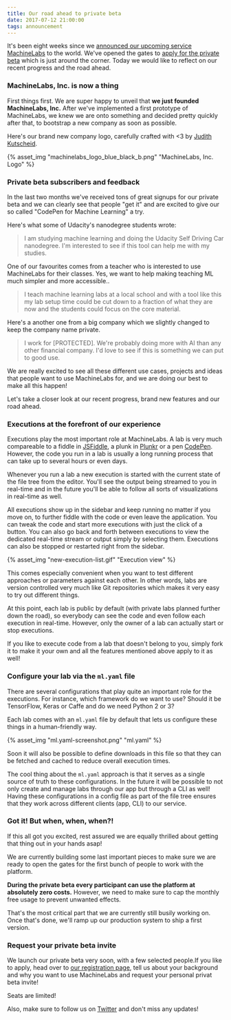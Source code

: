 ```yaml
---
title: Our road ahead to private beta
date: 2017-07-12 21:00:00
tags: announcement
---
```



It's been eight weeks since we [announced our upcoming service MachineLabs](/2017/05/11/introducing-machinelabs) to the world. We've opened the gates to [apply for the private beta](https://get.machinelabs.ai ) which is just around the corner. Today we would like to reflect on our recent progress and the road ahead.

<!-- more -->

### MachineLabs, Inc. is now a thing

First things first. We are super happy to unveil that **we just founded MachineLabs, Inc.** After we've implemented a first prototype of MachineLabs, we knew we are onto something and decided pretty quickly after that, to bootstrap a new company as soon as possible. 

Here's our brand new company logo, carefully crafted with <3 by [Judith Kutscheid](http://www.judithkutscheid.de).

{% asset_img "machinelabs_logo_blue_black_b.png" "MachineLabs, Inc. Logo" %}

### Private beta subscribers and feedback

In the last two months we've received tons of great signups for our private beta and we can clearly see that people "get it" and are excited to give our so called "CodePen for Machine Learning" a try.

Here's what some of Udacity's nanodegree students wrote:

>I am studying machine learning and doing the Udacity Self Driving Car nanodegree. I'm interested to see if this tool can help me with my studies.

One of our favourites comes from a teacher who is interested to use MachineLabs for their classes. Yes, we want to help making teaching ML much simpler and more accessible..

>I teach machine learning labs at a local school and with a tool like this my lab setup time could be cut down to a fraction of what they are now and the students could focus on the core material.

Here's a another one from a big company which we slightly changed to keep the company name private.

>	I work for [PROTECTED]. We're probably doing more with AI than any other financial company. I'd love to see if this is something we can put to good use.

We are really excited to see all these different use cases, projects and ideas that people want to use MachineLabs for, and we are doing our best to make all this happen!

Let's take a closer look at our recent progress, brand new features and our road ahead.

### Executions at the forefront of our experience

Executions play the most important role at MachineLabs. A lab is very much compareable to a fiddle in [JSFiddle](https://jsfiddle.net/), a plunk in [Plunkr](http://plnkr.co/edit/) or a pen [CodePen](https://codepen.io/pen). However, the code you run in a lab is usually a long running process that can take up to several hours or even days.

Whenever you run a lab a new execution is started with the current state of the file tree from the editor. You'll see the output being streamed to you in real-time and in the future you'll be able to follow all sorts of visualizations in real-time as well.

All executions show up in the sidebar and keep running no matter if you move on, to further fiddle with the code or even leave the application. You can tweak the code and start more executions with just the click of a button. You can also go back and forth between executions to view the dedicated real-time stream or output simply by selecting them. Executions can also be stopped or restarted right from the sidebar.

{% asset_img "new-execution-list.gif" "Execution view" %}
<br>

This comes especially convenient when you want to test different approaches or parameters against each other. In other words, labs are version controlled very much like Git repositories which makes it very easy to try out different things. 

At this point, each lab is public by default (with private labs planned further down the road), so everybody can see the code and even follow each execution in real-time. However, only the owner of a lab can actually start or stop executions.

If you like to execute code from a lab that doesn't belong to you, simply fork it to make it your own and all the features mentioned above apply to it as well!

### Configure your lab via the `ml.yaml` file

There are several configurations that play quite an important role for the executions. For instance, which framework do we want to use? Should it be TensorFlow, Keras or Caffe and do we need Python 2 or 3?

Each lab comes with an `ml.yaml` file by default that lets us configure these things in a human-friendly way.

{% asset_img "ml.yaml-screenshot.png" "ml.yaml" %}
<br>

Soon it will also be possible to define downloads in this file so that they can be fetched and cached to reduce overall execution times.

The cool thing about the `ml.yaml` approach is that it serves as a single source of truth to these configurations. In the future it will be possible to not only create and manage labs through our app but through a CLI as well! Having these configurations in a config file as part of the file tree ensures that they work across different clients (app, CLI) to our service.

### Got it! But when, when, when?!

If this all got you excited, rest assured we are equally thrilled about getting that thing out in your hands asap!

We are currently building some last important pieces to make sure we are ready to open the gates for the first bunch of people to work with the platform.

**During the private beta every participant can use the platform at absolutely zero costs.** However, we need to make sure to cap the monthly free usage to prevent unwanted effects.

That's the most critical part that we are currently still busily working on. Once that's done, we'll ramp up our production system to ship a first version.


### Request your private beta invite

We launch our private beta very soon, with a few selected people.If you like to apply, head over to [our registration page](http://get.machinelabs.ai), tell us about your background and why you want to use MachineLabs and request your personal privat beta invite!

Seats are limited!

Also, make sure to follow us on [Twitter](http://twitter.com/machinelabs_ai) and don't miss any updates!

